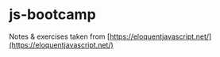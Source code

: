# js-bootcamp

Notes & exercises taken from [https://eloquentjavascript.net/](https://eloquentjavascript.net/)
